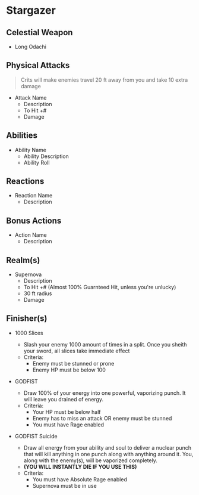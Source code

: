# Stargazer

## Celestial Weapon
- Long Odachi

## Physical Attacks
> Crits will make enemies travel 20 ft away from you and take 10 extra damage

- Attack Name
    - Description
    - To Hit +#
    - Damage

## Abilities
- Ability Name
    - Ability Description
    - Ability Roll

## Reactions
- Reaction Name
    - Description

## Bonus Actions
- Action Name
    - Description

## Realm(s)
- Supernova
    - Description
    - To Hit +# (Almost 100% Guarnteed Hit, unless you're unlucky)
    - 30 ft radius
    - Damage

## Finisher(s)
- 1000 Slices
    - Slash your enemy 1000 amount of times in a split. Once you sheith your sword, all slices take immediate effect
    - Criteria:
        - Enemy must be stunned or prone
        - Enemy HP must be below 100

- GODFIST
    - Draw 100% of your energy into one powerful, vaporizing punch. It will leave you drained of energy.
    - Criteria:
        - Your HP must be below half
        - Enemy has to miss an attack OR enemy must be stunned
        - You must have Rage enabled

- GODFIST Suicide
    - Draw all energy from your ability and soul to deliver a nuclear punch that will kill anything in one punch along with anything around it. You, along with the enemy(s), will be vaporized completely. 
    - **(YOU WILL INSTANTLY DIE IF YOU USE THIS)**
    - Criteria:
        - You must have Absolute Rage enabled
        - Supernova must be in use
